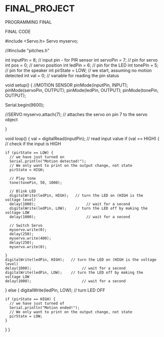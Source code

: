 # FINAL_PROJECT

PROGRAMMING FINAL

FINAL CODE



#include <Servo.h>
Servo myservo;

//#include "pitches.h"

int inputPin = 8;               // input pin - for PIR sensor
int servoPin = 7;               // pin for servo
int pos = 0;                    // servo position
int ledPin = 6;                 // pin for the LED
int tonePin = 5;                // pin for the speaker
int pirState = LOW;             // we start, assuming no motion detected
int val = 0;                    // variable for reading the pin status

void setup() {
  //MOTION SENSOR
  pinMode(inputPin, INPUT);
  pinMode(servoPin, OUTPUT);
  pinMode(ledPin, OUTPUT);
  pinMode(tonePin, OUTPUT);

  Serial.begin(9600);

  //SERVO
  myservo.attach(7);  // attaches the servo on pin 7 to the servo object

}

void loop() {
  val = digitalRead(inputPin);  // read input value
  if (val == HIGH) {            // check if the input is HIGH


    if (pirState == LOW) {
      // we have just turned on
      Serial.println("Motion detected!");
      // We only want to print on the output change, not state
      pirState = HIGH;

      // Play tone
      tone(tonePin, 50, 1000);

      // Blink LED
      digitalWrite(ledPin, HIGH);   // turn the LED on (HIGH is the voltage level)
      delay(1000);                       // wait for a second
      digitalWrite(ledPin, LOW);    // turn the LED off by making the voltage LOW
      delay(1000);                       // wait for a second

      // Switch Servo
      myservo.write(0);
      delay(250);
      myservo.write(400);
      delay(250);
      myservo.write(0);

    }
    digitalWrite(ledPin, HIGH);   // turn the LED on (HIGH is the voltage level)
    delay(1000);                       // wait for a second
    digitalWrite(ledPin, LOW);    // turn the LED off by making the voltage LOW
    delay(1000);                       // wait for a second

  } else {
    digitalWrite(ledPin, LOW); // turn LED OFF

    if (pirState == HIGH) {
      // we have just turned of
      Serial.println("Motion ended!");
      // We only want to print on the output change, not state
      pirState = LOW;
    }
  }
}
